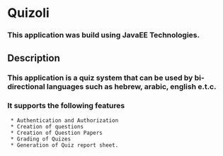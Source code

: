 # Quizoli
### This application was build using JavaEE  Technologies. 
## Description
### This application is a quiz system that can be used by bi-directional languages such as hebrew, arabic, english e.t.c.
### It supports the following features
     * Authentication and Authorization
     * Creation of questions 
     * Creation of Question Papers
     * Grading of Quizes
     * Generation of Quiz report sheet. 
